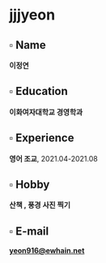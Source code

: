 # jjjyeon

## ▫️ Name
**이정연**

## ▫️ Education
**이화여자대학교 경영학과**

## ▫️ Experience
**영어 조교**, 2021.04-2021.08

## ▫️ Hobby
**산책 , 풍경 사진 찍기**

## ▫️ E-mail
**yeon916@ewhain.net**

